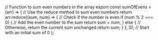 // Function to sum even numbers in the array
export const sumOfEvens = (arr) => {
	// Use the reduce method to sum even numbers
	return arr.reduce((sum, num) => {
	  // Check if the number is even
	  if (num % 2 === 0) {
		// Add the even number to the sum
		return sum + num;
	  } else {
		// Otherwise, return the current sum unchanged
		return sum;
	  }
	}, 0); // Start with an initial sum of 0
  };
  
